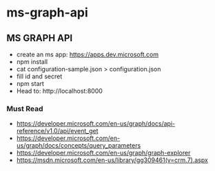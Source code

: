 # ms-graph-api
## MS GRAPH API

- create an ms app: https://apps.dev.microsoft.com
- npm install
- cat configuration-sample.json > configuration.json
- fill id and secret
- npm start
- Head to: http://localhost:8000

### Must Read

- https://developer.microsoft.com/en-us/graph/docs/api-reference/v1.0/api/event_get
- https://developer.microsoft.com/en-us/graph/docs/concepts/query_parameters
- https://developer.microsoft.com/en-us/graph/graph-explorer
- https://msdn.microsoft.com/en-us/library/gg309461(v=crm.7).aspx

